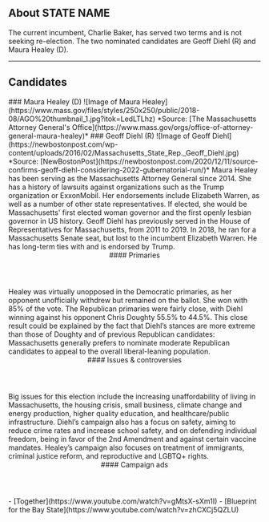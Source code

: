 ## About STATE NAME
The current incumbent, Charlie Baker, has served two terms and is not seeking re-election. The two nominated candidates are Geoff Diehl (R) and Maura Healey (D). 

---

## Candidates

<Grid>
  <Box>
    ### Maura Healey (D)
    ![Image of Maura Healey](https://www.mass.gov/files/styles/250x250/public/2018-08/AGO%20thumbnail_1.jpg?itok=LedLTLhz)
    *Source: [The Massachusetts Attorney General's Office](https://www.mass.gov/orgs/office-of-attorney-general-maura-healey)*
  </Box>
  <Box>
    ### Geoff Diehl (R)
    ![Image of Geoff Diehl](https://newbostonpost.com/wp-content/uploads/2016/02/Massachusetts_State_Rep._Geoff_Diehl.jpg)
    *Source: [NewBostonPost](https://newbostonpost.com/2020/12/11/source-confirms-geoff-diehl-considering-2022-gubernatorial-run/)*
  </Box>

  <Box>
    Maura Healey has been serving as the Massachusetts Attorney General since 2014. She has a history of lawsuits against organizations such as the Trump organization or ExxonMobil. Her endorsements include Elizabeth Warren, as well as a number of other state representatives. If elected, she would be Massachusetts' first elected woman governor and the first openly lesbian governor in US history.
  </Box>
  <Box>
    Geoff Diehl has previously served in the House of Representatives for Massachusetts, from 2011 to 2019. In 2018, he ran for a Massachusetts Senate seat, but lost to the incumbent Elizabeth Warren. He has long-term ties with and is endorsed by Trump.
  </Box>

  <Header>
    #### Primaries
  </Header>
  <Box>
    Healey was virtually unopposed in the Democratic primaries, as her opponent unofficially withdrew but remained on the ballot. She won with 85% of the vote.
  </Box>
  <Box>
    The Republican primaries were fairly close, with Diehl winning against his opponent Chris Doughty 55.5% to 44.5%. This close result could be explained by the fact that Diehl’s stances are more extreme than those of Doughty and of previous Republican candidates: Massachusetts generally prefers to nominate moderate Republican candidates to appeal to the overall liberal-leaning population. 
  </Box>

  <Header>
    #### Issues & controversies
  </Header>

  <WideBox>
    Big issues for this election include the increasing unaffordability of living in Massachusetts, the housing crisis, small business, climate change and energy production, higher quality education, and healthcare/public infrastructure. Diehl’s campaign also has a focus on safety, aiming to reduce crime rates and increase school safety, and on defending individual freedom, being in favor of the 2nd Amendment and against certain vaccine mandates. Healey’s campaign also focuses on treatment of immigrants, criminal justice reform, and reproductive and LGBTQ+ rights.
  </WideBox>
 
  <Header>
    #### Campaign ads
  </Header>
  <Box>
    - [Together](https://www.youtube.com/watch?v=gMtsX-sXm1I)
  </Box>
  <Box>
    - [Blueprint for the Bay State](https://www.youtube.com/watch?v=zhCXCj5QZLU)
  </Box>
</Grid>
